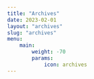 ```yaml
---
title: "Archives"
date: 2023-02-01
layout: "archives"
slug: "archives"
menu:
    main:
        weight: -70
        params: 
            icon: archives
---
```

